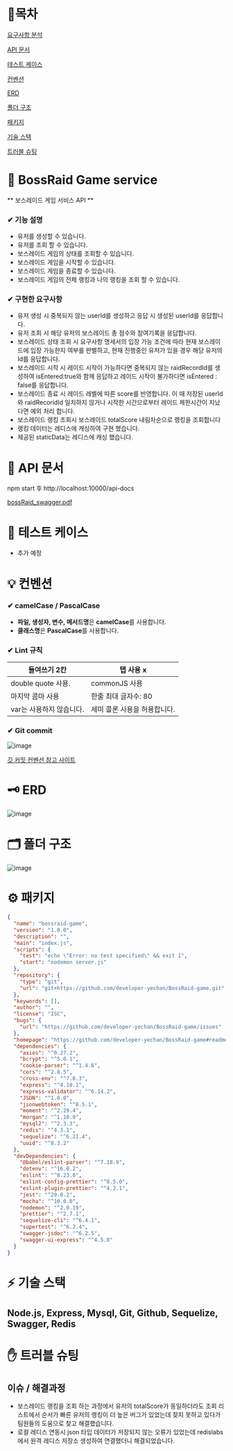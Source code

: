 
# 🔗목차

[요구사항 분석](#-요구사항-분석)

[API 문서](#-api-문서)

[테스트 케이스](#-테스트-케이스)

[컨벤션](#-컨벤션)

[ERD](#-erd)

[폴더 구조](#-폴더-구조)

[패키지](#-패키지)

[기술 스택](#-기술-스택)

[트러블 슈팅](#-트러블-슈팅)

# 🚩 BossRaid Game service

** 보스레이드 게임 서비스 API **

### ✔ 기능 설명


- 유저를 생성할 수 있습니다.
- 유저를 조회 할 수 있습니다.
- 보스레이드 게임의 상태를 조회할 수 있습니다.
- 보스레이드 게임을 시작할 수 있습니다.
- 보스레이드 게임을 종료할 수 있습니다.
- 보스레이드 게임의 전체 랭킹과 나의 랭킹을 조회 할 수 있습니다.

### ✔ 구현한 요구사항
- 유저 생성 시 중복되지 않는 userId를 생성하고 응답 시 생성된 userId를 응답합니다.
- 유저 조회 시 해당 유저의 보스레이드 총 점수와 참여기록을 응답합니다.
- 보스레이드 상태 조회 시 요구사항 명세서의 입장 가능 조건에 따라 현재 보스레이드에 입장 가능한지 여부를 판별하고, 현재 진행중인 유저가 있을 경우 해당 유저의 Id를 응답합니다.
- 보스레이드 시작 시 레이드 시작이 가능하다면 중복되지 않는 raidRecordId를 생성하여 isEntered:true와 함께 응답하고 레이드 시작이 불가하다면 isEntered : false를 응답합니다.
- 보스레이드 종료 시 레이드 레벨에 따른 score를 반영합니다. 이 때 저장된 userId와 raidRecoridId 일치하지 않거나 시작한 시간으로부터 레이드 제한시간이 지났다면 예외 처리 합니다.
- 보스레이드 랭킹 조회시 보스레이드 totalScore 내림차순으로 랭킹을 조회합니다
- 랭킹 데이터는 레디스에 캐싱하여 구현 했습니다.
- 제공된 staticData는 레디스에 캐싱 했습니다.

    
# 📑 API 문서

npm start 후 http://localhost:10000/api-docs 

[bossRaid_swagger.pdf](https://github.com/developer-yechan/BossRaid-game/files/9741747/bossRaid_swagger.pdf)


# 📜 테스트 케이스

- 추가 예정



# 💡 컨벤션

### ✔ camelCase / PascalCase

- **파일, 생성자, 변수, 메서드명**은 **camelCase**를 사용합니다.
- **클래스명**은 **PascalCase**를 사용합니다.

### ✔ Lint 규칙

| 들여쓰기 2칸 | 탭 사용 x |
| --- | --- |
| double quote 사용. | commonJS 사용 |
| 마지막 콤마 사용 | 한줄 최대 글자수: 80 |
| var는 사용하지 않습니다. | 세미 콜론 사용을 허용합니다. |


### ✔ Git commit

![image](https://user-images.githubusercontent.com/80232260/188366205-84d8a796-3c51-4eb0-bb29-3a61c96bb047.png)

[깃 커밋 컨벤션 참고 사이트](https://overcome-the-limits.tistory.com/entry/협업-협업을-위한-기본적인-git-커밋컨벤션-설정하기)

# 🗝 ERD
![image](https://user-images.githubusercontent.com/99064214/191505460-c4014797-4549-4f36-a1ee-2afdc722f751.png)

# 🗂 폴더 구조
![image](https://user-images.githubusercontent.com/99064214/194761042-8d35bb4e-c224-4c91-8506-7eb96305cd22.png)


# ⚙ 패키지

```json
{
  "name": "bossraid-game",
  "version": "1.0.0",
  "description": "",
  "main": "index.js",
  "scripts": {
    "test": "echo \"Error: no test specified\" && exit 1",
    "start": "nodemon server.js"
  },
  "repository": {
    "type": "git",
    "url": "git+https://github.com/developer-yechan/BossRaid-game.git"
  },
  "keywords": [],
  "author": "",
  "license": "ISC",
  "bugs": {
    "url": "https://github.com/developer-yechan/BossRaid-game/issues"
  },
  "homepage": "https://github.com/developer-yechan/BossRaid-game#readme",
  "dependencies": {
    "axios": "^0.27.2",
    "bcrypt": "^5.0.1",
    "cookie-parser": "^1.4.6",
    "cors": "^2.8.5",
    "cross-env": "^7.0.3",
    "express": "^4.18.1",
    "express-validator": "^6.14.2",
    "JSON": "^1.0.0",
    "jsonwebtoken": "^8.5.1",
    "moment": "^2.29.4",
    "morgan": "^1.10.0",
    "mysql2": "^2.3.3",
    "redis": "^4.3.1",
    "sequelize": "^6.21.4",
    "uuid": "^8.3.2"
  },
  "devDependencies": {
    "@babel/eslint-parser": "^7.18.9",
    "dotenv": "^16.0.2",
    "eslint": "^8.23.0",
    "eslint-config-prettier": "^8.5.0",
    "eslint-plugin-prettier": "^4.2.1",
    "jest": "^29.0.2",
    "mocha": "^10.0.0",
    "nodemon": "^2.0.19",
    "prettier": "^2.7.1",
    "sequelize-cli": "^6.4.1",
    "supertest": "^6.2.4",
    "swagger-jsdoc": "^6.2.5",
    "swagger-ui-express": "^4.5.0"
  }
}


```

# ⚡ 기술 스택
## Node.js, Express, Mysql, Git, Github, Sequelize, Swagger, Redis


# ✋ 트러블 슈팅

## 이슈 / 해결과정 

- 보스레이드 랭킹을 조회 하는 과정에서 유저의 totalScore가 동일하더라도 조회 리스트에서 순서가 빠른 유저의 랭킹이 더 높은 버그가 있었는데 찾지 못하고 있다가 팀원들의 도움으로 찾고 해결했습니다.
- 로컬 레디스 연동시 json 타입 데이터가 저장되지 않는 오류가 있었는데 redislabs에서 원격 레디스 저장소 생성하여 연결했더니 해결되었습니다.  
